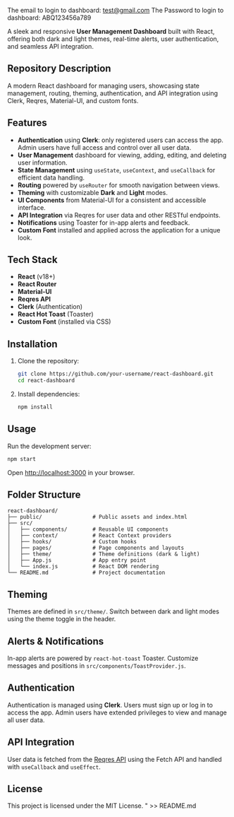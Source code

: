 The email to login to dashboard: test@gmail.com
The Password to login to dashboard: ABQ123456a789


A sleek and responsive **User Management Dashboard** built with React, offering both dark and light themes, real-time alerts, user authentication, and seamless API integration.

## Repository Description

A modern React dashboard for managing users, showcasing state management, routing, theming, authentication, and API integration using Clerk, Reqres, Material-UI, and custom fonts.

## Features

- **Authentication** using **Clerk**: only registered users can access the app. Admin users have full access and control over all user data.
- **User Management** dashboard for viewing, adding, editing, and deleting user information.
- **State Management** using `useState`, `useContext`, and `useCallback` for efficient data handling.
- **Routing** powered by `useRouter` for smooth navigation between views.
- **Theming** with customizable **Dark** and **Light** modes.
- **UI Components** from Material-UI for a consistent and accessible interface.
- **API Integration** via Reqres for user data and other RESTful endpoints.
- **Notifications** using Toaster for in-app alerts and feedback.
- **Custom Font** installed and applied across the application for a unique look.

## Tech Stack

- **React** (v18+)
- **React Router**
- **Material-UI**
- **Reqres API**
- **Clerk** (Authentication)
- **React Hot Toast** (Toaster)
- **Custom Font** (installed via CSS)

## Installation

1. Clone the repository:

   ```bash
   git clone https://github.com/your-username/react-dashboard.git
   cd react-dashboard
   ```

2. Install dependencies:

   ```bash
   npm install
   ```

## Usage

Run the development server:

```bash
npm start
```

Open [http://localhost:3000](http://localhost:3000) in your browser.

## Folder Structure

```
react-dashboard/
├── public/                # Public assets and index.html
├── src/
│   ├── components/        # Reusable UI components
│   ├── context/           # React Context providers
│   ├── hooks/             # Custom hooks
│   ├── pages/             # Page components and layouts
│   ├── theme/             # Theme definitions (dark & light)
│   ├── App.js             # App entry point
│   └── index.js           # React DOM rendering
└── README.md              # Project documentation
```

## Theming

Themes are defined in `src/theme/`. Switch between dark and light modes using the theme toggle in the header.

## Alerts & Notifications

In-app alerts are powered by `react-hot-toast` Toaster. Customize messages and positions in `src/components/ToastProvider.js`.

## Authentication

Authentication is managed using **Clerk**. Users must sign up or log in to access the app. Admin users have extended privileges to view and manage all user data.

## API Integration

User data is fetched from the [Reqres API](https://reqres.in/) using the Fetch API and handled with `useCallback` and `useEffect`.

## License

This project is licensed under the MIT License.
" >> README.md
